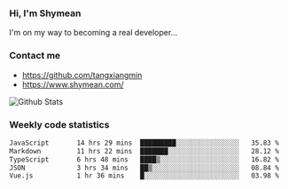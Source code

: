 ### Hi, I'm Shymean

I'm on my way to becoming a real developer...

### Contact me

- <https://github.com/tangxiangmin>
- <https://www.shymean.com/>

![Github Stats](https://github-readme-stats.vercel.app/api?username=tangxiangmin&show_icons=true&theme=dark)


###  Weekly code statistics

<!--START_SECTION:waka-->

```txt
JavaScript       14 hrs 29 mins  █████████░░░░░░░░░░░░░░░░   35.83 %
Markdown         11 hrs 22 mins  ███████░░░░░░░░░░░░░░░░░░   28.12 %
TypeScript       6 hrs 48 mins   ████▒░░░░░░░░░░░░░░░░░░░░   16.82 %
JSON             3 hrs 34 mins   ██▒░░░░░░░░░░░░░░░░░░░░░░   08.84 %
Vue.js           1 hr 36 mins    █░░░░░░░░░░░░░░░░░░░░░░░░   03.98 %
```

<!--END_SECTION:waka-->